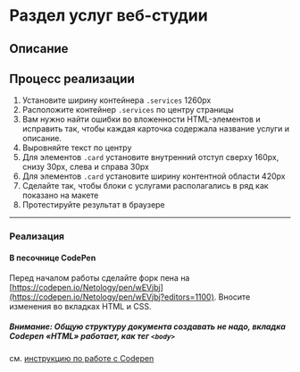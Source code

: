 # Раздел услуг веб-студии

## Описание

## Процесс реализации

1. Установите ширину контейнера `.services` 1260px
2. Расположите контейнер `.services` по центру страницы
3. Вам нужно найти ошибки во вложенности HTML-элементов и исправить так, чтобы каждая карточка содержала название услуги и описание.
4. Выровняйте текст по центру
5. Для элементов `.card` установите внутренний отступ сверху 160px, снизу 30px, слева и справа 30px
6. Для элементов `.card` установите ширину контентной области 420px
7. Сделайте так, чтобы блоки с услугами располагались в ряд как показано на макете
8. Протестируйте результат в браузере

---

### Реализация

#### В песочнице CodePen

Перед началом работы сделайте форк пена на [https://codepen.io/Netology/pen/wEVjbj](https://codepen.io/Netology/pen/wEVjbj?editors=1100). Вносите изменения во вкладках HTML и CSS.

##### Внимание: Общую структуру документа создавать не надо, вкладка Codepen «HTML» работает, как тег `<body>`
см. [инструкцию по работе с Codepen](https://netology-university.bitbucket.io/guides/wm/codepen-guide/)
